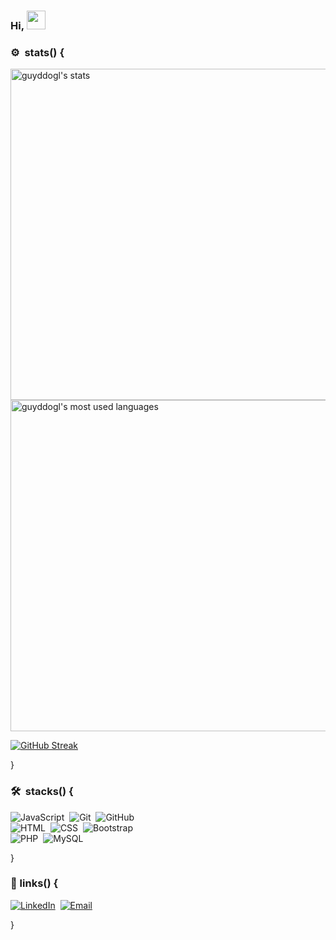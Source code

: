 ### Hi, <img src="https://raw.githubusercontent.com/kaueMarques/kaueMarques/master/hi.gif" width="30px">

### ⚙️ &nbsp;stats() {
 
<p align="left">
<img width="530em" src="https://github-readme-stats.vercel.app/api?username=guyddogl&count_private=true&hide=hack&show_icons=true&theme=dracula&title_color=00ccdb&border_color=1b374b&icon_color=00ccdb&bg_color=21282f" alt="guyddogl's stats"/>
<img width="530em" src="https://github-readme-stats.vercel.app/api/top-langs/?username=guyddogl&count_private=true&hide=hack&layout=compact&theme=dracula&title_color=00ccdb&border_color=1b374b&icon_color=00ccdb&bg_color=21282f" alt="guyddogl's most used languages"/>
</p>

[![GitHub Streak](https://github-readme-streak-stats.herokuapp.com?user=guyddogl&theme=prussian&hide_border=true&date_format=j%20M%5B%20Y%5D)](https://git.io/streak-stats)

}

### 🛠 &nbsp;stacks() {

![JavaScript](https://img.shields.io/badge/-JavaScript-1b374b?style=for-the-badge&logo=javascript)&nbsp;
![Git](https://img.shields.io/badge/-Git-1b374b?style=for-the-badge&logo=git)&nbsp;
![GitHub](https://img.shields.io/badge/-GitHub-1b374b?style=for-the-badge&logo=github)&nbsp; <br>
![HTML](https://img.shields.io/badge/-HTML-1b374b?style=for-the-badge&logo=HTML5)&nbsp;
![CSS](https://img.shields.io/badge/-CSS-1b374b?style=for-the-badge&logo=CSS3&logoColor=1572B6)&nbsp;
![Bootstrap](https://img.shields.io/badge/-Bootstrap-1b374b?style=for-the-badge&logo=Bootstrap)&nbsp; <br>
![PHP](https://img.shields.io/badge/-PHP-1b374b?style=for-the-badge&logo=PHP)&nbsp;
![MySQL](https://img.shields.io/badge/-MySQL-1b374b?style=for-the-badge&logo=MySQL)&nbsp;
 <!--
![React](https://img.shields.io/badge/-React-05122A?style=flat&logo=react)&nbsp;
![Node.js](https://img.shields.io/badge/-Node.js-05122A?style=flat&logo=node.js)&nbsp;
-->
}
<br>

### :link:&nbsp;links() {
<a href="https://linkedin.com/in/guyddogl">![LinkedIn](https://img.shields.io/badge/-LinkedIn-1b374b?style=for-the-badge&logo=LinkedIn)</a>&nbsp;
<a href="mailto:guyddogl@gmail.com">![Email](https://img.shields.io/badge/-Email-1b374b?style=for-the-badge&logo=gmail&logoColor=ffffff)</a>&nbsp;

}
